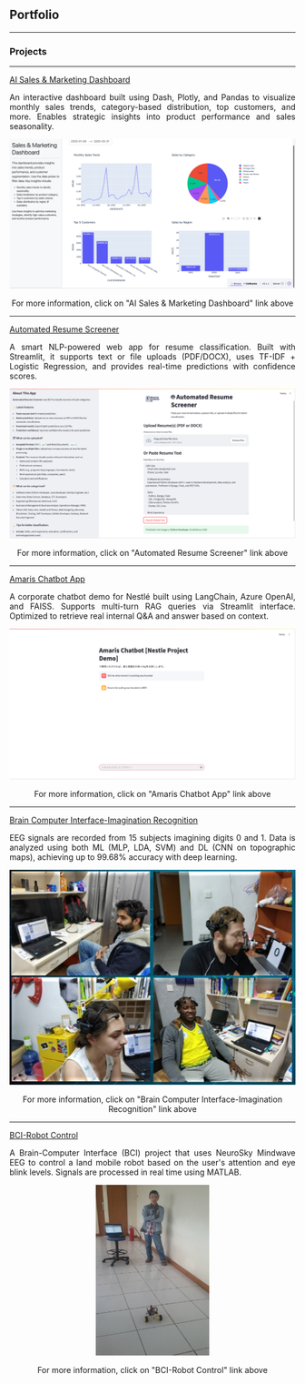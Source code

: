 ## Portfolio

---

### Projects


---

[AI Sales & Marketing Dashboard](https://github.com/Melvin555/melvin-ai-dashboard-sales-marketing)
<p align="justify">
    An interactive dashboard built using Dash, Plotly, and Pandas to visualize monthly sales trends, category-based distribution, top customers, and more. Enables strategic insights into product performance and sales seasonality.
</p>
<p align="center">
    <img src="images/dashboard_figure.png?raw=true" width="600">
</p>
<p align="center">
    For more information, click on "AI Sales & Marketing Dashboard" link above
</p>

---

[Automated Resume Screener](https://github.com/Melvin555/melvin-automated-resume-screener)
<p align="justify">
    A smart NLP-powered web app for resume classification. Built with Streamlit, it supports text or file uploads (PDF/DOCX), uses TF-IDF + Logistic Regression, and provides real-time predictions with confidence scores.
</p>
<p align="center">
    <img src="images/prediction_ui.png?raw=true" width="600">
</p>
<p align="center">
    For more information, click on "Automated Resume Screener" link above
</p>

---

[Amaris Chatbot App](https://github.com/Melvin555/melvin-proto-chatbotapp)
<p align="justify">
    A corporate chatbot demo for Nestlé built using LangChain, Azure OpenAI, and FAISS. Supports multi-turn RAG queries via Streamlit interface. Optimized to retrieve real internal Q&A and answer based on context.
</p>
<p align="center">
    <img src="https://raw.githubusercontent.com/Melvin555/melvin-proto-chatbotapp/main/figure/webchat_ui.png" width="600">
</p>
<p align="center">
    For more information, click on "Amaris Chatbot App" link above
</p>

---

[Brain Computer Interface-Imagination Recognition](/BCI-Imagination)
<p align="justify">
    EEG signals are recorded from 15 subjects imagining digits 0 and 1. Data is analyzed using both ML (MLP, LDA, SVM) and DL (CNN on topographic maps), achieving up to 99.68% accuracy with deep learning.
</p>
<p align="center">
    <img src="images/BCI-Imagination.jpg?raw=true">
</p>
<p align="center">
    For more information, click on "Brain Computer Interface-Imagination Recognition" link above
</p>

---

[BCI-Robot Control](/BCI-RobotControl)
<p align="justify">
    A Brain-Computer Interface (BCI) project that uses NeuroSky Mindwave EEG to control a land mobile robot based on the user's attention and eye blink levels. Signals are processed in real time using MATLAB.
</p>
<p align="center">
    <img src="images/218405.jpg?raw=true" height="300" width="200">
</p>
<p align="center">
    For more information, click on "BCI-Robot Control" link above
</p>

